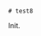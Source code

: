                                                                                             # test8

Init.

